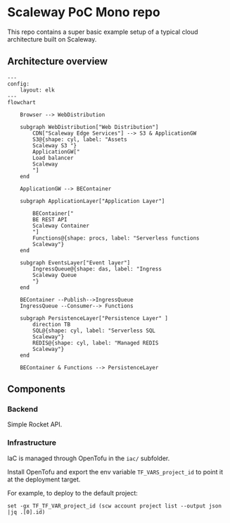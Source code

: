 # Scaleway PoC Mono repo

This repo contains a super basic example setup of a typical cloud architecture built on Scaleway.

## Architecture overview

```mermaid
---
config:
    layout: elk
---
flowchart

    Browser --> WebDistribution

    subgraph WebDistribution["Web Distribution"]
        CDN["Scaleway Edge Services"] --> S3 & ApplicationGW
        S3@{shape: cyl, label: "Assets
        Scaleway S3 "}
        ApplicationGW["
        Load balancer
        Scaleway
        "]
    end

    ApplicationGW --> BEContainer

    subgraph ApplicationLayer["Application Layer"]
        
        BEContainer["
        BE REST API
        Scaleway Container
        "]
        Functions@{shape: procs, label: "Serverless functions
        Scaleway"}
    end

    subgraph EventsLayer["Event layer"]
        IngressQueue@{shape: das, label: "Ingress
        Scaleway Queue
        "}
    end

    BEContainer --Publish-->IngressQueue
    IngressQueue --Consumer--> Functions

    subgraph PersistenceLayer["Persistence Layer" ]
        direction TB
        SQL@{shape: cyl, label: "Serverless SQL
        Scaleway"}
        REDIS@{shape: cyl, label: "Managed REDIS
        Scaleway"}
    end

    BEContainer & Functions --> PersistenceLayer
```

## Components

### Backend

Simple Rocket API.

### Infrastructure

IaC is managed through OpenTofu in the `iac/` subfolder.

Install OpenTofu and export the env variable `TF_VARS_project_id` to point it at the deployment target.

For example, to deploy to the default project:

```fish
set -gx TF_TF_VAR_project_id (scw account project list --output json |jq .[0].id)
```
